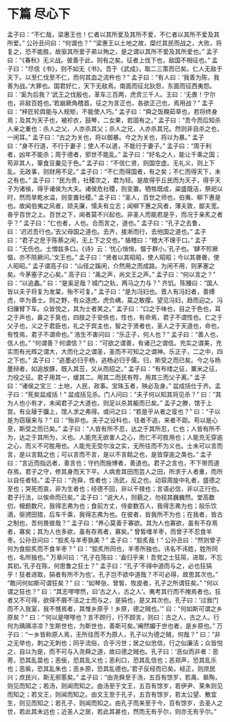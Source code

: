 # 下篇 尽心下
孟子曰：“不仁哉，梁惠王也！仁者以其所爱及其所不爱，不仁者以其所不爱及其所爱。”
公孙丑问曰：“何谓也？”
“梁惠王以土地之故，糜烂其民而战之，大败，将复之，恐不能胜，故驱其所爱子弟以殉之，是之谓以其所不爱及其所爱也。”
孟子曰：“《春秋》无义战。彼善于此，则有之矣。征者上伐下也，敌国不相征也。”
孟子曰：“尽信《书》，则不如无《书》。吾于《武成》，取二三策而已矣。仁人无敌于天下。以至仁伐至不仁，而何其血之流杵也？”
孟子曰：“有人曰：‘我善为陈，我善为战。’大罪也。国君好仁，天下无敌焉。南面而征北狄怨，东面而征西夷怨。曰：‘奚为后我？’武王之伐殷也，革车三百两，虎贲三千人。王曰：‘无畏！宁尔也，非敌百姓也。’若崩厥角稽首。征之为言正也，各欲正己也，焉用战？”
孟子曰：“梓匠轮舆能与人规矩，不能使人巧。”
孟子曰：“舜之饭糗茹草也，若将终身焉；及其为天子也，被袗衣，鼓琴，二女果，若固有之。”
孟子曰：“吾今而后知杀人亲之重也：杀人之父，人亦杀其父；杀人之兄，人亦杀其兄。然则非自杀之也，一闲耳。”
孟子曰：“古之为关也，将以御暴。今之为关也，将以为暴。”
孟子曰：“身不行道，不行于妻子；使人不以道，不能行于妻子。”
孟子曰：“周于利者，凶年不能杀；周于德者，邪世不能乱。”
孟子曰：“好名之人，能让千乘之国；苟非其人，箪食豆羹见于色。”
孟子曰：“不信仁贤，则国空虚。无礼义，则上下乱。无政事，则财用不足。”
孟子曰：“不仁而得国者，有之矣；不仁而得天下，未之有也。”
孟子曰：“民为贵，社稷次之，君为轻。是故得乎丘民而为天子，得乎天子为诸侯，得乎诸侯为大夫。诸侯危社稷，则变置。牺牲既成，粢盛既洁，祭祀以时，然而旱乾水溢，则变置社稷。”
孟子曰：“圣人，百世之师也，伯夷、柳下惠是也。故闻伯夷之风者，顽夫廉，懦夫有立志；闻柳下惠之风者，薄夫敦，鄙夫宽。奋乎百世之上。百世之下，闻者莫不兴起也。非圣人而能若是乎，而况于亲炙之者乎？”
孟子曰：“仁也者，人也。合而言之，道也。”
孟子曰：“孔子之去鲁，曰：‘迟迟吾行也。’去父母国之道也。去齐，接淅而行，去他国之道也。”
孟子曰：“君子之戹于陈蔡之闲，无上下之交也。”
貉稽曰：“稽大不理于口。”
孟子曰：“无伤也。士憎兹多口。《诗》云：‘忧心悄悄，愠于群小。’孔子也。‘肆不殄厥愠，亦不陨厥问。’文王也。”
孟子曰：“贤者以其昭昭，使人昭昭；今以其昬昬，使人昭昭。”
孟子谓高子曰：“山径之蹊闲，介然用之而成路。为闲不用，则茅塞之矣。今茅塞子之心矣。”
高子曰：“禹之声，尚文王之声。”
孟子曰：“何以言之？”
曰：“以追蠡。”
曰：“是奚足哉？城门之轨，两马之力与？”
齐饥。陈臻曰：“国人皆以夫子将复为发棠，殆不可复。”
孟子曰：“是为冯妇也。晋人有冯妇者，善搏虎，卒为善士。则之野，有众逐虎。虎负嵎，莫之敢撄。望见冯妇，趋而迎之。冯妇攘臂下车。众皆悦之，其为士者笑之。”
孟子曰：“口之于味也，目之于色也，耳之于声也，鼻之于臭也，四肢之于安佚也，性也，有命焉，君子不谓性也。仁之于父子也，义之于君臣也，礼之于宾主也，智之于贤者也，圣人之于天道也，命也，有性焉，君子不谓命也。”
浩生不害问曰：“乐正子，何人也？”
孟子曰：“善人也，信人也。”
“何谓善？何谓信？”
曰：“可欲之谓善，有诸己之谓信。充实之谓美，充实而有光辉之谓大，大而化之之谓圣，圣而不可知之之谓神。乐正子，二之中，四之下也。”
孟子曰：“逃墨必归于杨，逃杨必归于儒。归，斯受之而已矣。今之与杨墨辩者，如追放豚，既入其苙，又从而招之。”
孟子曰：“有布缕之征，粟米之征，力役之征。君子用其一，缓其二。用其二而民有殍，用其三而父子离。”
孟子曰：“诸侯之宝三：土地，人民，政事。宝珠玉者，殃必及身。”
盆成括仕于齐。孟子曰：“死矣盆成括！”
盆成括见杀。门人问曰：“夫子何以知其将见杀？”
曰：“其为人也小有才，未闻君子之大道也，则足以杀其躯而已矣。”
孟子之滕，馆于上宫。有业屦于牖上，馆人求之弗得。或问之曰：“若是乎从者之廀也？”
曰：“子以是为窃屦来与？”
曰：“殆非也。夫子之设科也，往者不追，来者不距。苟以是心至，斯受之而已矣。”
孟子曰：“人皆有所不忍，达之于其所忍，仁也；人皆有所不为，达之于其所为，义也。人能充无欲害人之心，而仁不可胜用也；人能充无穿逾之心，而义不可胜用也。人能充无受尔汝之实，无所往而不为义也。士未可以言而言，是以言餂之也；可以言而不言，是以不言餂之也，是皆穿逾之类也。”
孟子曰：“言近而指远者，善言也；守约而施博者，善道也。君子之言也，不下带而道存焉。君子之守，修其身而天下平。人病舍其田而芸人之田，所求于人者重，而所以自任者轻。”
孟子曰：“尧舜，性者也；汤武，反之也。动容周旋中礼者，盛德之至也；哭死而哀，非为生者也；经德不回，非以干禄也；言语必信，非以正行也。君子行法，以俟命而已矣。”
孟子曰：“说大人，则藐之，勿视其巍巍然。堂高数仞，榱题数尺，我得志弗为也；食前方丈，侍妾数百人，我得志弗为也；般乐饮酒，驱骋田猎，后车千乘，我得志弗为也。在彼者，皆我所不为也；在我者，皆古之制也，吾何畏彼哉？”
孟子曰：“养心莫善于寡欲。其为人也寡欲，虽有不存焉者，寡矣；其为人也多欲，虽有存焉者，寡矣。”
曾皙嗜羊枣，而曾子不忍食羊枣。公孙丑问曰：“脍炙与羊枣孰美？”
孟子曰：“脍炙哉！”
公孙丑曰：“然则曾子何为食脍炙而不食羊枣？”
曰：“脍炙所同也，羊枣所独也。讳名不讳姓，姓所同也，名所独也。”
万章问曰：“孔子在陈曰：‘盍归乎来！吾党之士狂简，进取，不忘其初。’孔子在陈，何思鲁之狂士？”
孟子曰：“孔子‘不得中道而与之，必也狂狷乎！狂者进取，狷者有所不为也’。孔子岂不欲中道哉？不可必得，故思其次也。”
“敢问何如斯可谓狂矣？”
曰：“如琴张、曾皙、牧皮者，孔子之所谓狂矣。”
“何以谓之狂也？”
曰：“其志嘐嘐然，曰‘古之人，古之人’。夷考其行而不掩焉者也。狂者又不可得，欲得不屑不洁之士而与之，是狷也，是又其次也。孔子曰：‘过我门而不入我室，我不憾焉者，其惟乡原乎！乡原，德之贼也。’”
曰：“何如斯可谓之乡原矣？”
曰：“‘何以是嘐嘐也？言不顾行，行不顾言，则曰：古之人，古之人。行何为踽踽凉凉？生斯世也，为斯世也，善斯可矣。’阉然媚于世也者，是乡原也。”
万子曰：“一乡皆称原人焉，无所往而不为原人，孔子以为德之贼，何哉？”
曰：“非之无举也，刺之无刺也；同乎流俗，合乎污世；居之似忠信，行之似廉洁；众皆悦之，自以为是，而不可与入尧舜之道，故曰德之贼也。孔子曰：‘恶似而非者：恶莠，恐其乱苗也；恶佞，恐其乱义也；恶利口，恐其乱信也；恶郑声，恐其乱乐也；恶紫，恐其乱朱也；恶乡原，恐其乱德也。’君子反经而已矣。经正，则庶民兴；庶民兴，斯无邪慝矣。”
孟子曰：“由尧舜至于汤，五百有馀岁，若禹、皋陶，则见而知之；若汤，则闻而知之。由汤至于文王，五百有馀岁，若伊尹、莱朱则见而知之；若文王，则闻而知之。由文王至于孔子，五百有馀岁，若太公望、散宜生，则见而知之；若孔子，则闻而知之。由孔子而来至于今，百有馀岁，去圣人之世，若此其未远也；近圣人之居，若此其甚也，然而无有乎尔，则亦无有乎尔。”
